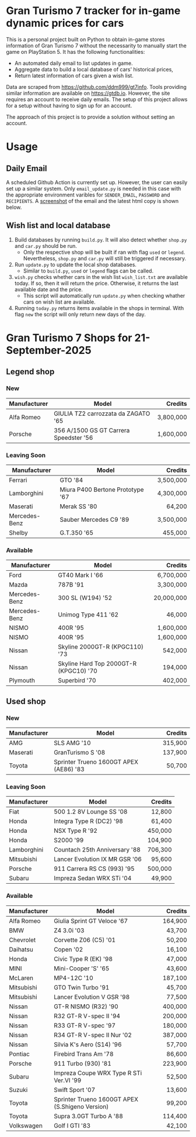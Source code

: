 # Gran Turismo 7 tracker for in-game dynamic prices for cars

This is a personal project built on Python to obtain in-game stores information of Gran Turismo 7 without the necessarity to manually start the game on PlayStation 5. It has the following functionalities:

- An automated daily email to list updates in game.
- Aggregate data to build a local database of cars' historical prices,
- Return latest information of cars given a wish list.

Data are scraped from https://github.com/ddm999/gt7info. Tools providing similar information are available on https://gtdb.io. However, the site requires an account to receive daily emails. The setup of this project allows for a setup without having to sign up for an account.

The approach of this project is to provide a solution without setting an account.

# Usage

## Daily Email

A scheduled Github Action is currently set up. However, the user can easily set up a similar system. Only `email_update.py` is needed in this case with the appropriate environment varibles for `SENDER_EMAIL`, `PASSWORD` and `RECIPIENTS`. A [screenshot](https://raw.githubusercontent.com/marcohoucheng/Gran-Turismo-7-Price-Tracker/main/data/email_screenshot.png) of the email and the latest html copy is shown below.

## Wish list and local database

1. Build databases by running `build.py`. It will also detect whether `shop.py` and `car.py` should be run.
    - Only the respective shop will be built if ran with flag `used` or `legend`. Nevertheless, `shop.py` and `car.py` will still be triggered if necessary.
2. Run `update.py` to update the local shop databases.
    - Similar to `build.py`, `used` or `legend` flags can be called.
3. `wish.py` checks whether cars in the wish list `wish_list.txt` are available today. If so, then it will return the price. Otherwise, it returns the last available date and the price.
    - This script will automatically run `update.py` when checking whather cars on wish list are available.
4. Running `today.py` returns items available in the shops in terminal. With flag `new` the script will only return new days of the day.


# Gran Turismo 7 Shops for 21-September-2025



## Legend shop

### New
 | Manufacturer | Model | Credits |
 | --- | --- | --: |
|Alfa Romeo|GIULIA TZ2 carrozzata da ZAGATO '65|3,800,000|
|Porsche|356 A/1500 GS GT Carrera Speedster '56|1,600,000|

### Leaving Soon
 | Manufacturer | Model | Credits |
 | --- | --- | --: |
|Ferrari|GTO '84|3,500,000|
|Lamborghini|Miura P400 Bertone Prototype '67|4,300,000|
|Maserati|Merak SS '80|64,200|
|Mercedes-Benz|Sauber Mercedes C9 '89|3,500,000|
|Shelby|G.T.350 '65|455,000|

### Available
 | Manufacturer | Model | Credits |
 | --- | --- | --: |
|Ford|GT40 Mark I '66|6,700,000|
|Mazda|787B '91|3,300,000|
|Mercedes-Benz|300 SL (W194) '52|20,000,000|
|Mercedes-Benz|Unimog Type 411 '62|46,000|
|NISMO|400R '95|1,600,000|
|NISMO|400R '95|1,600,000|
|Nissan|Skyline 2000GT-R (KPGC110) '73|542,000|
|Nissan|Skyline Hard Top 2000GT-R (KPGC10) '70|194,000|
|Plymouth|Superbird '70|402,000|


## Used shop

### New
 | Manufacturer | Model | Credits |
 | --- | --- | --: |
|AMG|SLS AMG '10|315,900|
|Maserati|GranTurismo S '08|137,900|
|Toyota|Sprinter Trueno 1600GT APEX (AE86) '83|50,700|

### Leaving Soon
 | Manufacturer | Model | Credits |
 | --- | --- | --: |
|Fiat|500 1.2 8V Lounge SS '08|12,800|
|Honda|Integra Type R (DC2) '98|61,400|
|Honda|NSX Type R '92|450,000|
|Honda|S2000 '99|104,900|
|Lamborghini|Countach 25th Anniversary '88|706,300|
|Mitsubishi|Lancer Evolution IX MR GSR '06|95,600|
|Porsche|911 Carrera RS CS (993) '95|500,000|
|Subaru|Impreza Sedan WRX STi '04|49,900|

### Available
 | Manufacturer | Model | Credits |
 | --- | --- | --: |
|Alfa Romeo|Giulia Sprint GT Veloce '67|164,900|
|BMW|Z4 3.0i '03|43,700|
|Chevrolet|Corvette Z06 (C5) '01|50,200|
|Daihatsu|Copen '02|16,100|
|Honda|Civic Type R (EK) '98|47,000|
|MINI|Mini-Cooper 'S' '65|43,600|
|McLaren|MP4-12C '10|187,100|
|Mitsubishi|GTO Twin Turbo '91|45,700|
|Mitsubishi|Lancer Evolution V GSR '98|77,500|
|Nissan|GT-R NISMO (R32) '90|400,000|
|Nissan|R32 GT-R V-spec II '94|200,000|
|Nissan|R33 GT-R V-spec '97|180,000|
|Nissan|R34 GT-R V-spec II Nur '02|387,000|
|Nissan|Silvia K's Aero (S14) '96|57,700|
|Pontiac|Firebird Trans Am '78|86,600|
|Porsche|911 Turbo (930) '81|223,900|
|Subaru|Impreza Coupe WRX Type R STi Ver.VI '99|52,500|
|Suzuki|Swift Sport '07|13,600|
|Toyota|Sprinter Trueno 1600GT APEX (S.Shigeno Version)|99,200|
|Toyota|Supra 3.0GT Turbo A '88|114,400|
|Volkswagen|Golf I GTI '83|42,100|
